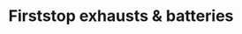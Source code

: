 ---
title: "Firststop exhausts & batteries"
url: /evesham/firststop-exhausts-und-batteries/
shop: Autowerkstatt
---